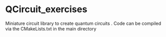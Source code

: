# QCircuit_exercises

Miniature circuit library to create quantum circuits .  Code can be compiled via the CMakeLists.txt in the main directory


